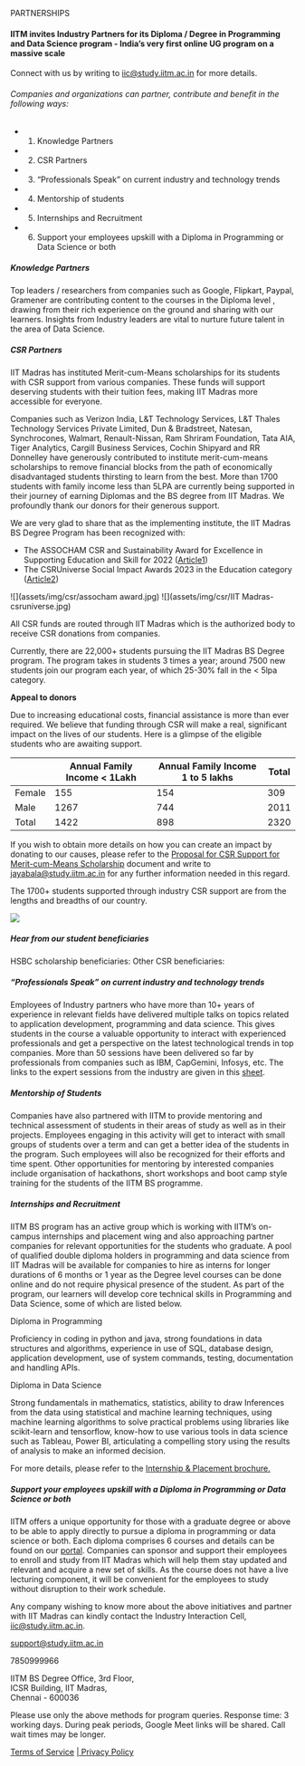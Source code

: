 PARTNERSHIPS

#### IITM invites Industry Partners for its Diploma / Degree in Programming and Data Science program - India’s very first online UG program on a massive scale

Connect with us by writing to
iic@study.iitm.ac.in for more details.

###### Companies and organizations can partner, contribute and benefit in the following ways:

- 1. Knowledge Partners
- 2. CSR Partners
- 3. “Professionals Speak” on current industry and technology trends
- 4. Mentorship of students
- 5. Internships and Recruitment
- 6. Support your employees upskill with a
     Diploma in Programming or Data Science or both

##### Knowledge Partners

Top leaders / researchers from companies such as Google, Flipkart, Paypal, Gramener are
contributing content to the courses in the Diploma level
, drawing from their rich experience on the ground and
sharing with our learners. Insights from Industry leaders are vital to nurture future talent in the
area
of Data Science.

##### CSR Partners

IIT Madras has instituted Merit-cum-Means scholarships for its students with CSR support from various companies. These funds will support deserving students with their tuition fees, making IIT Madras more accessible for everyone.

Companies such as Verizon India, L&T Technology Services, L&T Thales Technology Services Private Limited, Dun & Bradstreet, Natesan, Synchrocones, Walmart, Renault-Nissan, Ram Shriram Foundation, Tata AIA, Tiger Analytics, Cargill Business Services, Cochin Shipyard and RR Donnelley have generously contributed to institute merit-cum-means scholarships to remove financial blocks from the path of economically disadvantaged students thirsting to learn from the best. More than 1700 students with family income less than 5LPA are currently being supported in their journey of earning Diplomas and the BS degree from IIT Madras. We profoundly thank our donors for their generous support.

We are very glad to share that as the implementing institute, the IIT Madras BS Degree Program has been recognized with:

- The ASSOCHAM CSR and Sustainability Award for Excellence in Supporting Education and Skill for 2022 ([Article1](https://indiacsr.in/tamil-nadu-corporate-excellence-assocham-csr-awards/))
- The CSRUniverse Social Impact Awards 2023 in the Education category ([Article2](https://thecsruniverse.com/articles/winners-announced-for-thecsruniverse-social-impact-awards-2023-iit-madras-noida-power-company-transunion-cibil-icici-foundation-smile-foundation-suman-nirmal-minda-foundation-desai-foundation-among-21-winners))

![](assets/img/csr/assocham award.jpg)
![](assets/img/csr/IIT Madras-csruniverse.jpg)

All CSR funds are routed through IIT Madras which is the authorized body to receive CSR donations from companies.

Currently, there are 22,000+ students pursuing the IIT Madras BS Degree program. The program takes in students 3 times a year; around 7500 new students join our program each year, of which 25-30% fall in the < 5lpa category.

**Appeal to donors**

Due to increasing educational costs, financial assistance is more than ever required. We believe that funding through CSR will make a real, significant impact on the lives of our students. Here is a glimpse of the eligible students who are awaiting support.

|        | Annual Family Income < 1Lakh | Annual Family Income 1 to 5 lakhs | Total |
| ------ | ---------------------------- | --------------------------------- | ----- |
| Female | 155                          | 154                               | 309   |
| Male   | 1267                         | 744                               | 2011  |
| Total  | 1422                         | 898                               | 2320  |

If you wish to obtain more details on how you can create an impact by donating to our causes, please refer to the [Proposal for CSR Support for Merit-cum-Means Scholarship](https://drive.google.com/file/d/1Ez8nlEEkiybRrqAlAh0XaZ1Mk00TfEEu/view) document and write to [jayabala@study.iitm.ac.in](mailto:jayabala@study.iitm.ac.in) for any further information needed in this regard.

The 1700+ students supported through industry CSR support are from the lengths and breadths of our country.

![](assets/img/csr/iitm-csr-map.png)

##### Hear from our student beneficiaries

HSBC scholarship beneficiaries:
Other CSR beneficiaries:

##### “Professionals Speak” on current industry and technology trends

Employees of Industry partners who have more than 10+ years of experience in relevant fields have
delivered multiple
talks on topics related to application development, programming and data science.
This gives students in the course a valuable opportunity to interact with experienced professionals
and get a perspective on the latest technological trends in top companies. More than 50 sessions
have been delivered so far by professionals from companies such as IBM, CapGemini, Infosys, etc. The
links to the expert sessions from the industry are given in this [sheet](https://docs.google.com/spreadsheets/u/2/d/e/2PACX-1vS-QIZe9CeHds80FD_yFAD-c85-9xlF7FxVOSiJVd_cpU647tyX52OA31shNMeshDP9ALH0Hm_rmKk2/pubhtml?gid=23597324&single=true&urp=gmail_link).

##### Mentorship of Students

Companies have also partnered with IITM to
provide mentoring and technical assessment of students in
their areas of study as well as in their projects.
Employees engaging in this activity will get to
interact with small groups of students over a term and can get a better idea of the students in the
program. Such employees will also be recognized for their efforts and time spent. Other
opportunities for mentoring by interested companies include organisation of hackathons, short
workshops and boot camp style training for the students of the IITM BS programme.

##### Internships and Recruitment

IITM BS program has an active group which is working with IITM’s on-campus internships and
placement wing and also approaching partner companies for
relevant opportunities for the students who graduate.
A pool of qualified double diploma holders in programming and data science from IIT
Madras will be available for companies to hire as interns for longer durations of 6 months or 1 year
as the Degree level courses can be done online and do not require physical presence of the student.
As part of the program, our learners will develop core technical skills in Programming and Data
Science, some of which are listed below.

Diploma in Programming

Proficiency in coding in python and java, strong foundations in data structures and algorithms,
experience in use of SQL, database design, application development, use of system commands,
testing, documentation and handling APIs.

Diploma in Data Science

Strong fundamentals in mathematics,
statistics, ability to draw Inferences from
the data using statistical and machine learning techniques, using machine learning algorithms to
solve practical problems using libraries like scikit-learn and tensorflow, know-how to use
various tools in data science such as Tableau, Power BI, articulating a compelling story using
the results of analysis to make an informed decision.

For more details, please refer to the
[Internship & Placement brochure.](assets/pdf/Internship%20and%20Placement%20Brochure.pdf)

##### Support your employees upskill with a Diploma in Programming or Data Science or both

IITM offers a unique opportunity for those with a graduate degree or above to be able to apply
directly to pursue a diploma in programming or data science or both. Each diploma comprises 6
courses and details can be found on our
[portal](https://study.iitm.ac.in/ds/academics.html#AC12).
Companies can sponsor and support their employees to enroll and study from IIT Madras
which will help them stay updated and relevant and acquire a new
set of skills. As the course does not have a live lecturing component, it will be convenient for the
employees to study without disruption to their work schedule.

Any company wishing to know more about
the above initiatives and partner with IIT Madras can kindly contact the Industry Interaction Cell,
[iic@study.iitm.ac.in](mailto:iic@study.iitm.ac.in).

[support@study.iitm.ac.in](mailto:support@study.iitm.ac.in)

7850999966

IITM BS Degree Office, 3rd Floor,  
ICSR Building,
IIT Madras,  
Chennai - 600036

Please use only the above methods for program queries.
Response time: 3 working days. During peak periods, Google
Meet links will be shared. Call wait times may be longer.

[Terms of Service](/ds/tos.html)
[| Privacy Policy](/ds/privacy_policy.html)
